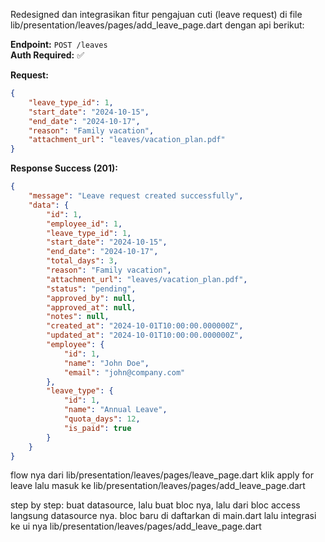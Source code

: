 Redesigned dan integrasikan fitur pengajuan cuti (leave request) di file lib/presentation/leaves/pages/add_leave_page.dart
dengan api berikut:

**Endpoint:** `POST /leaves`  
**Auth Required:** ✅

**Request:**

```json
{
    "leave_type_id": 1,
    "start_date": "2024-10-15",
    "end_date": "2024-10-17",
    "reason": "Family vacation",
    "attachment_url": "leaves/vacation_plan.pdf"
}
```

**Response Success (201):**

```json
{
    "message": "Leave request created successfully",
    "data": {
        "id": 1,
        "employee_id": 1,
        "leave_type_id": 1,
        "start_date": "2024-10-15",
        "end_date": "2024-10-17",
        "total_days": 3,
        "reason": "Family vacation",
        "attachment_url": "leaves/vacation_plan.pdf",
        "status": "pending",
        "approved_by": null,
        "approved_at": null,
        "notes": null,
        "created_at": "2024-10-01T10:00:00.000000Z",
        "updated_at": "2024-10-01T10:00:00.000000Z",
        "employee": {
            "id": 1,
            "name": "John Doe",
            "email": "john@company.com"
        },
        "leave_type": {
            "id": 1,
            "name": "Annual Leave",
            "quota_days": 12,
            "is_paid": true
        }
    }
}
```

flow nya dari lib/presentation/leaves/pages/leave_page.dart klik apply for leave
lalu masuk ke lib/presentation/leaves/pages/add_leave_page.dart

step by step:
buat datasource, lalu buat bloc nya, lalu dari bloc access langsung datasource nya.
bloc baru di daftarkan di main.dart
lalu integrasi ke ui nya lib/presentation/leaves/pages/add_leave_page.dart